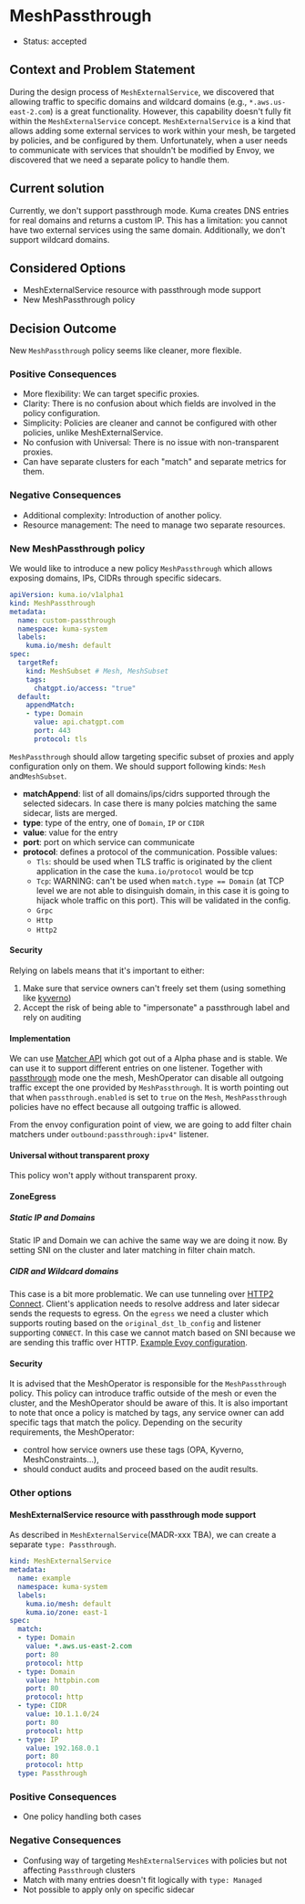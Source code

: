 # MeshPassthrough

* Status: accepted

## Context and Problem Statement

During the design process of `MeshExternalService`, we discovered that allowing traffic to specific domains and wildcard domains (e.g., `*.aws.us-east-2.com`) is a great functionality. However, this capability doesn't fully fit within the `MeshExternalService` concept. `MeshExternalService` is a kind that allows adding some external services to work within your mesh, be targeted by policies, and be configured by them. Unfortunately, when a user needs to communicate with services that shouldn't be modified by Envoy, we discovered that we need a separate policy to handle them.

## Current solution

Currently, we don't support passthrough mode. Kuma creates DNS entries for real domains and returns a custom IP. This has a limitation: you cannot have two external services using the same domain. Additionally, we don't support wildcard domains.

## Considered Options

* MeshExternalService resource with passthrough mode support
* New MeshPassthrough policy

## Decision Outcome

New `MeshPassthrough` policy seems like cleaner, more flexible.

### Positive Consequences

* More flexibility: We can target specific proxies.
* Clarity: There is no confusion about which fields are involved in the policy configuration.
* Simplicity: Policies are cleaner and cannot be configured with other policies, unlike MeshExternalService.
* No confusion with Universal: There is no issue with non-transparent proxies.
* Can have separate clusters for each "match" and separate metrics for them.

### Negative Consequences

* Additional complexity: Introduction of another policy.
* Resource management: The need to manage two separate resources.

### New MeshPassthrough policy

We would like to introduce a new policy `MeshPassthrough` which allows exposing domains, IPs, CIDRs through specific sidecars.


```yaml
apiVersion: kuma.io/v1alpha1
kind: MeshPassthrough
metadata:
  name: custom-passthrough
  namespace: kuma-system
  labels:
    kuma.io/mesh: default
spec:
  targetRef:
    kind: MeshSubset # Mesh, MeshSubset
    tags:
      chatgpt.io/access: "true"
  default:
    appendMatch:
    - type: Domain
      value: api.chatgpt.com
      port: 443
      protocol: tls    
```

`MeshPassthrough` should allow targeting specific subset of proxies and apply configuration only on them. We should support following kinds: `Mesh` and`MeshSubset`.

* **matchAppend**: list of all domains/ips/cidrs supported through the selected sidecars. In case there is many polcies matching the same sidecar, lists are merged.
* **type**: type of the entry, one of `Domain`, `IP` or `CIDR`
* **value**: value for the entry
* **port**: port on which service can communicate
* **protocol**: defines a protocol of the communication. Possible values:
  * `Tls`: should be used when TLS traffic is originated by the client application in the case the `kuma.io/protocol` would be tcp
  * `Tcp`: WARNING: can't be used when `match.type == Domain` (at TCP level we are not able to disinguish domain, in this case it is going to hijack whole traffic on this port). This will be validated in the config.
  * `Grpc`
  * `Http`
  * `Http2`

#### Security

Relying on labels means that it's important to either:
1. Make sure that service owners can't freely set them (using something like [kyverno](https://kyverno.io/policies/other/allowed-label-changes/allowed-label-changes/))
2. Accept the risk of being able to "impersonate" a passthrough label and rely on auditing

#### Implementation

We can use [Matcher API](https://www.envoyproxy.io/docs/envoy/latest/intro/arch_overview/advanced/matching/matching_api.html#matching-api) which got out of a Alpha phase and is stable. We can use it to support different entries on one listener. Together with [passthrough](https://kuma.io/docs/2.7.x/networking/non-mesh-traffic/#outgoing) mode one the mesh, MeshOperator can disable all outgoing traffic except the one provided by `MeshPassthrough`. It is worth pointing out that when `passthrough.enabled` is set to `true` on the `Mesh`, `MeshPassthrough` policies have no effect because all outgoing traffic is allowed.

From the envoy configuration point of view, we are going to add filter chain matchers under `outbound:passthrough:ipv4"` listener.

#### Universal without transparent proxy

This policy won't apply without transparent proxy.

#### ZoneEgress

##### Static IP and Domains

Static IP and Domain we can achive the same way we are doing it now. By setting SNI on the cluster and later matching in filter chain match.

##### CIDR and Wildcard domains

This case is a bit more problematic. We can use tunneling over [HTTP2 Connect](https://www.envoyproxy.io/docs/envoy/latest/intro/arch_overview/http/upgrades#tunneling-tcp-over-http). Client's application needs to resolve address and later sidecar sends the requests to egress. On the `egress` we need a cluster which supports routing based on the `original_dst_lb_config` and listener supporting `CONNECT`. In this case we cannot match based on SNI because we are sending this traffic over HTTP. [Example Evoy configuration](https://gist.github.com/lukidzi/34cd94528fe6a3d87dd2f2411ff39018).

#### Security

It is advised that the MeshOperator is responsible for the `MeshPassthrough` policy. This policy can introduce traffic outside of the mesh or even the cluster, and the MeshOperator should be aware of this. It is also important to note that once a policy is matched by tags, any service owner can add specific tags that match the policy. Depending on the security requirements, the MeshOperator:

* control how service owners use these tags (OPA, Kyverno, MeshConstraints...),
* should conduct audits and proceed based on the audit results.

### Other options

#### MeshExternalService resource with passthrough mode support

As described in `MeshExternalService`(MADR-xxx TBA), we can create a separate `type: Passthrough`. 

```yaml
kind: MeshExternalService
metadata:
  name: example
  namespace: kuma-system
  labels:
    kuma.io/mesh: default
    kuma.io/zone: east-1
spec:
  match:
  - type: Domain
    value: *.aws.us-east-2.com
    port: 80
    protocol: http
  - type: Domain
    value: httpbin.com
    port: 80
    protocol: http
  - type: CIDR
    value: 10.1.1.0/24
    port: 80
    protocol: http
  - type: IP
    value: 192.168.0.1
    port: 80
    protocol: http
  type: Passthrough
```

### Positive Consequences

* One policy handling both cases

### Negative Consequences

* Confusing way of targeting `MeshExternalServices` with policies but not affecting `Passthrough` clusters
* Match with many entries doesn't fit logically with `type: Managed`
* Not possible to apply only on specific sidecar
